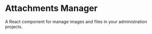 # Attachments Manager
A React component for manage images and files in your administration projects.
